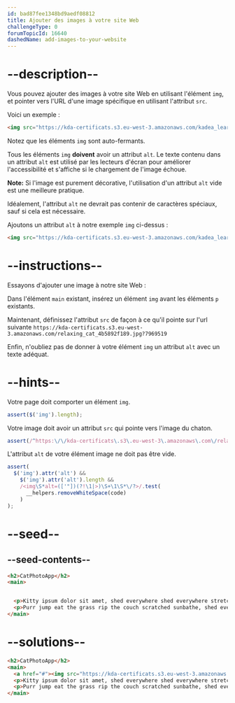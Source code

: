 ```yaml
---
id: bad87fee1348bd9aedf08812
title: Ajouter des images à votre site Web
challengeType: 0
forumTopicId: 16640
dashedName: add-images-to-your-website
---
```


# --description--

Vous pouvez ajouter des images à votre site Web en utilisant l'élément `img`, et pointer vers l'URL d'une image spécifique en utilisant l'attribut `src`.

Voici un exemple :

```html
<img src="https://kda-certificats.s3.eu-west-3.amazonaws.com/kadea_learn_landing_logo_f131d1e618.png">
```

Notez que les éléments `img` sont auto-fermants.

Tous les éléments `img` **doivent** avoir un attribut `alt`. Le texte contenu dans un attribut `alt` est utilisé par les lecteurs d'écran pour améliorer l'accessibilité et s'affiche si le chargement de l'image échoue.

**Note:** Si l'image est purement décorative, l'utilisation d'un attribut `alt` vide est une meilleure pratique.

Idéalement, l'attribut `alt` ne devrait pas contenir de caractères spéciaux, sauf si cela est nécessaire.

Ajoutons un attribut `alt` à notre exemple `img` ci-dessus :

```html
<img src="https://kda-certificats.s3.eu-west-3.amazonaws.com/kadea_learn_landing_logo_f131d1e618.png" alt="Le logo de Kadea Learn">
```

# --instructions--

Essayons d'ajouter une image à notre site Web :

Dans l'élément `main` existant, insérez un élément `img` avant les éléments `p` existants.

Maintenant, définissez l'attribut `src` de façon à ce qu'il pointe sur l'url suivante `https://kda-certificats.s3.eu-west-3.amazonaws.com/relaxing_cat_4b5892f189.jpg?7969519`

Enfin, n'oubliez pas de donner à votre élément `img` un attribut `alt` avec un texte adéquat.

# --hints--

Votre page doit comporter un élément `img`.

```js
assert($('img').length);
```

Votre image doit avoir un attribut `src` qui pointe vers l'image du chaton.

```js
assert(/^https:\/\/kda-certificats\.s3\.eu-west-3\.amazonaws\.com\/relaxing_cat_4b5892f189\.jpg\?7969519$/i.test($('img').attr('src')));
```

L'attribut `alt` de votre élément image ne doit pas être vide.

```js
assert(
  $('img').attr('alt') &&
    $('img').attr('alt').length &&
    /<img\S*alt=(['"])(?!\1|>)\S+\1\S*\/?>/.test(
      __helpers.removeWhiteSpace(code)
    )
);
```

# --seed--

## --seed-contents--

```html
<h2>CatPhotoApp</h2>
<main>


  <p>Kitty ipsum dolor sit amet, shed everywhere shed everywhere stretching attack your ankles chase the red dot, hairball run catnip eat the grass sniff.</p>
  <p>Purr jump eat the grass rip the couch scratched sunbathe, shed everywhere rip the couch sleep in the sink fluffy fur catnip scratched.</p>
</main>
```

# --solutions--

```html
<h2>CatPhotoApp</h2>
<main>
  <a href="#"><img src="https://kda-certificats.s3.eu-west-3.amazonaws.com/relaxing_cat_4b5892f189.jpg?7969519" alt="Un joli chat orange couché sur le dos."></a>
  <p>Kitty ipsum dolor sit amet, shed everywhere shed everywhere stretching attack your ankles chase the red dot, hairball run catnip eat the grass sniff.</p>
  <p>Purr jump eat the grass rip the couch scratched sunbathe, shed everywhere rip the couch sleep in the sink fluffy fur catnip scratched.</p>
</main>
```
